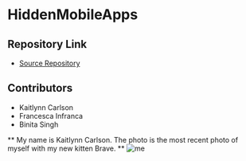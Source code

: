 # HiddenMobileApps

## Repository Link

- [Source Repository](https://github.com/francescainfranca/HiddenMobileApps)

## Contributors
- Kaitlynn Carlson
- Francesca Infranca
- Binita Singh

** My name is Kaitlynn Carlson. The photo is the most recent photo of myself with my new kitten Brave. **
![me](https://user-images.githubusercontent.com/54418804/95148267-86784200-0748-11eb-9b78-111574224372.jpg)

